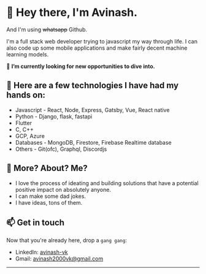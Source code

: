 

# 👋 Hey there, I'm Avinash.
And I'm using ~~whatsapp~~ Github.

I'm a full stack web developer trying to javascript my way through life. I can also code up some mobile applications and make fairly decent machine learning models.

🔭 **I’m currently looking for new opportunities to dive into.**

## 🎯 Here are a few technologies I have had my hands on:
- Javascript - React, Node, Express, Gatsby, Vue, React native
- Python - Django, flask, fastapi
- Flutter
- C, C++
- GCP, Azure
- Databases - MongoDB, Firestore, Firebase Realtime database
- Others - Git(ofc), Graphql, Discordjs

## 🎈 More? About? Me?
- I love the process of ideating and building solutions that have a potential positive impact on absolutely anyone.
- I can make some dad jokes.
- I have ideas, tons of them.


## 📫 Get in touch

Now that you're already here, drop a `gang gang`:
- LinkedIn: [avinash-vk](https://www.linkedin.com/in/avinash-vk)
- Gmail: avinash2000vk@gmail.com

---
